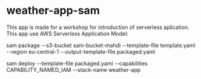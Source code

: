 # weather-app-sam



This app is made for a workshop for introduction of serverless aplication. This app use AWS Serverless Application Model:


sam package --s3-bucket sam-bucket-mahdi --template-file template.yaml --region eu-central-1 --output-template-file packaged.yaml


sam deploy --template-file packaged.yaml --capabilities CAPABILITY_NAMED_IAM --stack-name weather-app